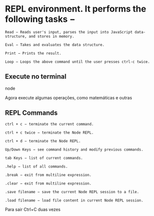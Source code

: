 # REPL environment. It performs the following tasks −

    Read − Reads user's input, parses the input into JavaScript data-structure, and stores in memory.

    Eval − Takes and evaluates the data structure.

    Print − Prints the result.

    Loop − Loops the above command until the user presses ctrl-c twice.

## Execute no terminal

node

Agora execute algumas operações, como matemáticas e outras

## REPL Commands

    ctrl + c − terminate the current command.

    ctrl + c twice − terminate the Node REPL.

    ctrl + d − terminate the Node REPL.

    Up/Down Keys − see command history and modify previous commands.

    tab Keys − list of current commands.

    .help − list of all commands.

    .break − exit from multiline expression.

    .clear − exit from multiline expression.

    .save filename − save the current Node REPL session to a file.

    .load filename − load file content in current Node REPL session.

Para sair Ctrl+C duas vezes

